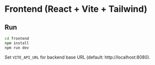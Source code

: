 # Frontend (React + Vite + Tailwind)

## Run

```bash
cd frontend
npm install
npm run dev
```

Set `VITE_API_URL` for backend base URL (default: http://localhost:8080).
